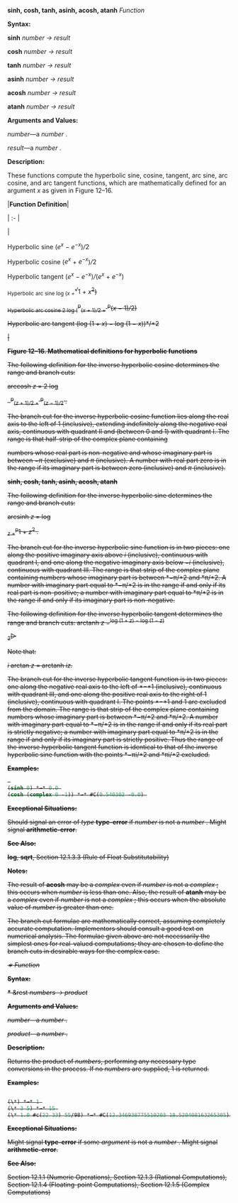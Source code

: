 **sinh, cosh, tanh, asinh, acosh, atanh** *Function* 



**Syntax:** 



**sinh** *number → result* 



**cosh** *number → result* 



**tanh** *number → result* 



**asinh** *number → result* 



**acosh** *number → result* 



**atanh** *number → result* 



**Arguments and Values:** 



*number*—a *number* . 



*result*—a *number* . 



**Description:** 



These functions compute the hyperbolic sine, cosine, tangent, arc sine, arc cosine, and arc tangent functions, which are mathematically defined for an argument *x* as given in Figure 12–16. 



|**Function Definition**|

| :- |

|<p>Hyperbolic sine (<i>e<sup>x</sup> − e<sup>−x</sup></i>)<i>/</i>2 </p><p>Hyperbolic cosine (<i>e<sup>x</sup></i> + <i>e<sup>−x</sup></i>)<i>/</i>2 </p><p>Hyperbolic tangent (<i>e<sup>x</sup> − e<sup>−x</sup></i>)<i>/</i>(<i>e<sup>x</sup></i> + <i>e<sup>−x</sup></i>) </p><p><sub>Hyperbolic arc sine log (<i>x</i> +</sub><i><sup>√</sup></i>1 + <i>x</i><s><sup>2</sup>) </p><p><sub>Hyperbolic arc cosine 2 log (</sub><sup>p</sup><sub>(<i>x</i> + 1)<i>/</i>2 +</sub> <sup>p</sup>(<i>x −</i> 1)<i>/</i>2) </p><p>Hyperbolic arc tangent (log (1 + *x*) *−* log (1 *− x*))*/*2</p>|





**Figure 12–16. Mathematical definitions for hyperbolic functions** 



The following definition for the inverse hyperbolic cosine determines the range and branch cuts: 



arccosh *z* = 2 log 



` `<sup>p</sup><sub>(<i>z</i> + 1)<i>/</i>2 +</sub> <sup>p</sup><sub>(<i>z −</i> 1)<i>/</i>2</sub> <i>.</i> 



The branch cut for the inverse hyperbolic cosine function lies along the real axis to the left of 1 (inclusive), extending indefinitely along the negative real axis, continuous with quadrant II and (between 0 and 1) with quadrant I. The range is that half-strip of the complex plane containing 



numbers whose real part is non-negative and whose imaginary part is between *−π* (exclusive) and *π* (inclusive). A number with real part zero is in the range if its imaginary part is between zero (inclusive) and *π* (inclusive). 







 



 



**sinh, cosh, tanh, asinh, acosh, atanh** 



The following definition for the inverse hyperbolic sine determines the range and branch cuts: 







arcsinh *z* = log 



<sub><i>z</i> +</sub><sup>p</sup>1 + <i>z</i><sup>2</sup> <i>.</i> 



The branch cut for the inverse hyperbolic sine function is in two pieces: one along the positive imaginary axis above *i* (inclusive), continuous with quadrant I, and one along the negative imaginary axis below *−i* (inclusive), continuous with quadrant III. The range is that strip of the complex plane containing numbers whose imaginary part is between *−π/*2 and *π/*2. A number with imaginary part equal to *−π/*2 is in the range if and only if its real part is non-positive; a number with imaginary part equal to *π/*2 is in the range if and only if its imaginary part is non-negative. 



The following definition for the inverse hyperbolic tangent determines the range and branch cuts: arctanh <i>z</i> =<sup>log (1 + <i>z</i>) <i>−</i> log (1 <i>− z</i>)</sup> 



<sub>2</sub>▷ 



Note that: 



*i* arctan *z* = arctanh *iz.* 



The branch cut for the inverse hyperbolic tangent function is in two pieces: one along the negative real axis to the left of *−*1 (inclusive), continuous with quadrant III, and one along the positive real axis to the right of 1 (inclusive), continuous with quadrant I. The points *−*1 and 1 are excluded from the domain. The range is that strip of the complex plane containing numbers whose imaginary part is between *−π/*2 and *π/*2. A number with imaginary part equal to *−π/*2 is in the range if and only if its real part is strictly negative; a number with imaginary part equal to *π/*2 is in the range if and only if its imaginary part is strictly positive. Thus the range of the inverse hyperbolic tangent function is identical to that of the inverse hyperbolic sine function with the points *−πi/*2 and *πi/*2 excluded. 



**Examples:**
```lisp
 
(sinh 0) *→* 0.0 
(cosh (complex 0 -1)) *→* #C(0.540302 -0.0) 

```
**Exceptional Situations:** 



Should signal an error of *type* **type-error** if *number* is not a *number* . Might signal **arithmetic-error**. 



**See Also:** 



**log**, **sqrt**, Section 12.1.3.3 (Rule of Float Substitutability) 



**Notes:** 



The result of **acosh** may be a *complex* even if *number* is not a *complex* ; this occurs when *number* is less than one. Also, the result of **atanh** may be a *complex* even if *number* is not a *complex* ; this occurs when the absolute value of *number* is greater than one. 







 



 



The branch cut formulae are mathematically correct, assuming completely accurate computation. Implementors should consult a good text on numerical analysis. The formulae given above are not necessarily the simplest ones for real-valued computations; they are chosen to define the branch cuts in desirable ways for the complex case. 



*∗ Function* 



**Syntax:** 



**\*** &amp;rest *numbers → product* 



**Arguments and Values:** 



*number*—a *number* . 



*product*—a *number* . 



**Description:** 



Returns the product of *numbers*, performing any necessary type conversions in the process. If no *numbers* are supplied, 1 is returned. 



**Examples:**
```lisp

(\*) *→* 1 
(\* 3 5) *→* 15 
(\* 1.0 #c(22 33) 55/98) *→* #C(12.346938775510203 18.520408163265305) 

```
**Exceptional Situations:** 



Might signal **type-error** if some *argument* is not a *number* . Might signal **arithmetic-error**. 



**See Also:** 



Section 12.1.1 (Numeric Operations), Section 12.1.3 (Rational Computations), Section 12.1.4 (Floating-point Computations), Section 12.1.5 (Complex Computations) 







 



 



